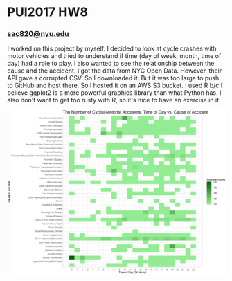 # PUI2017 HW8

### sac820@nyu.edu

I worked on this project by myself. I decided to look at cycle crashes with motor vehicles and tried to understand if time (day of week, month, time of day) had a role to play.
I also wanted to see the relationship between the cause and the accident. I got the data from NYC Open Data. However, their API gave a corrupted CSV. So I downloaded it.
But it was too large to push to GitHub and host there. So I hosted it on an AWS S3 bucket. I used R b/c I believe ggplot2 is a more powerful graphics library than
what Python has. I also don't want to get too rusty with R, so it's nice to have an exercise in it. 

![alt text](timeofday_cause.png)

